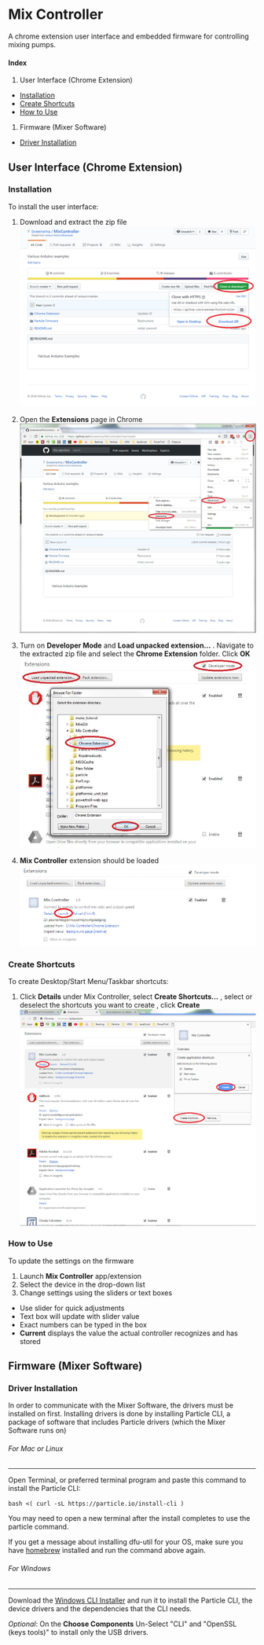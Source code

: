 # Mix Controller
A chrome extension user interface and embedded firmware for controlling mixing pumps.

#### Index
1. User Interface (Chrome Extension)
  * [Installation](#installation)
  * [Create Shortcuts](#create-shortcuts)
  * [How to Use](#how-to-use)
1. Firmware (Mixer Software)
  * [Driver Installation](#driver-installation)

## User Interface (Chrome Extension)
### Installation
To install the user interface:
1. Download and extract the zip file
![Img of where to go to download ZIP][JPG_downloadZIP]

1. Open the **Extensions** page in Chrome
![Type "chrome://extensions" in the address bar][JPG_GoToExtensions]

1. Turn on **Developer Mode** and **Load unpacked extension...** . Navigate to the extracted zip file and select the **Chrome Extension** folder.  Click **OK**
![Check the box next to "Developer Mode" and then click "Load unpacked extension"][JPG_LoadUnpackedExtension]

1. **Mix Controller** extension should be loaded
![Mix Controller is at top of extension list][JPG_MixControllerExtension]

### Create Shortcuts
To create Desktop/Start Menu/Taskbar shortcuts:
1. Click **Details** under Mix Controller, select **Create Shortcuts...** , select or deselect the shortcuts you want to create , click **Create**
![How to create shortcuts][JPG_CreateShortcuts]

### How to Use
To update the settings on the firmware

1. Launch **Mix Controller** app/extension
1. Select the device in the drop-down list
1. Change settings using the sliders or text boxes
  * Use slider for quick adjustments
  * Text box will update with slider value
  * Exact numbers can be typed in the box
  * **Current** displays the value the actual controller recognizes and has stored


## Firmware (Mixer Software)
### Driver Installation
In order to communicate with the Mixer Software, the drivers must be installed on first. Installing drivers is done by installing Particle CLI, a package of software that includes Particle drivers (which the Mixer Software runs on)

###### For Mac or Linux
---

Open Terminal, or preferred terminal program and paste this command to install the Particle CLI:

``` terminal
bash <( curl -sL https://particle.io/install-cli )
```

You may need to open a new terminal after the install completes to use the particle command.

If you get a message about installing dfu-util for your OS, make sure you have [homebrew](https://brew.sh/) installed and run the command above again.

###### For Windows
---
Download the [Windows CLI Installer](https://binaries.particle.io/cli/installer/windows/ParticleCLISetup.exe) and run it to install the Particle CLI, the device drivers and the dependencies that the CLI needs.

*Optional*: On the **Choose Components** Un-Select "CLI" and "OpenSSL (keys tools)" to install only the USB drivers.





[JPG_downloadZIP]: ReadmeAssets/DownloadZip.jpg "How to download ZIP"

[JPG_GoToExtensions]: ReadmeAssets/GoToExtensions.jpg "Or type \"chrome://extensions\" in the address bar"

[JPG_LoadUnpackedExtension]: ReadmeAssets/LoadUnpackedExtension.jpg "Check the box next to \"Developer Mode\" and then click \"Load unpacked extension\""

[JPG_MixControllerExtension]: ReadmeAssets/MixControllerExtension.jpg "Mix Controller Extension"

[JPG_CreateShortcuts]: ReadmeAssets/CreateShortcuts.jpg "How to create shortcuts"
